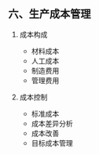 ## 六、生产成本管理

1. 成本构成

   - 材料成本
   - 人工成本
   - 制造费用
   - 管理费用

2. 成本控制
   - 标准成本
   - 成本差异分析
   - 成本改善
   - 目标成本管理
